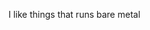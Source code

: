 I like things that runs bare metal

<!---
urkx/urkx is a ✨ special ✨ repository because its `README.md` (this file) appears on your GitHub profile.
You can click the Preview link to take a look at your changes.
--->
